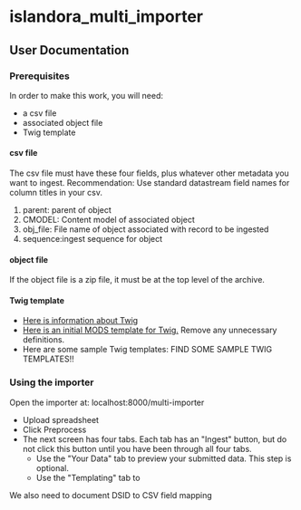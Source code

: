 # islandora_multi_importer

## User Documentation 

### Prerequisites
In order to make this work, you will need:
* a csv file
* associated object file
* Twig template
  
  
#### csv file
The csv file must have these four fields, plus whatever other metadata you want to ingest. Recommendation: Use standard datastream field names for column titles in your csv.
  1. parent: parent of object
  2. CMODEL: Content model of associated object
  3. obj_file: File name of object associated with record to be ingested
  4. sequence:ingest sequence for object



#### object file
If the object file is a zip file, it must be at the top level of the archive.

#### Twig template
  * [Here is information about Twig](https://twig.sensiolabs.org/)
  * [Here is an initial MODS template for Twig.](https://github.com/Islandora-Collaboration-Group/islandora_multi_importer/blob/installdoc/templates/base_mods_template.twig) Remove any unnecessary definitions.
  * Here are some sample Twig templates: FIND SOME SAMPLE TWIG TEMPLATES!!
  
  
  
### Using the importer
  
  Open the importer at: localhost:8000/multi-importer
  

* Upload spreadsheet 
* Click Preprocess
* The next screen has four tabs. Each tab has an "Ingest" button, but do not click this button until you have been through all four tabs.
  * Use the "Your Data" tab to preview your submitted data. This step is optional.
  * Use the "Templating" tab to 
  

We also need to document DSID to CSV field mapping
